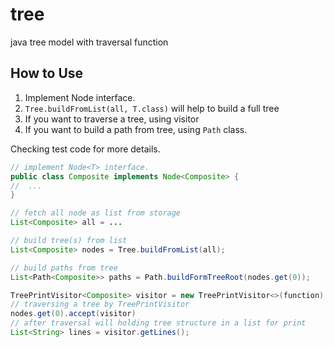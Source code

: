 # tree
java tree model with traversal function 


## How to Use

1. Implement Node<T> interface.  
2. `Tree.buildFromList(all, T.class)` will help to build a full tree
3. If you want to traverse a tree, using visitor
4. If you want to build a path from tree, using `Path` class.    

Checking test code for more details.


```java
// implement Node<T> interface.
public class Composite implements Node<Composite> {
//  ...
}

// fetch all node as list from storage
List<Composite> all = ...

// build tree(s) from list 
List<Composite> nodes = Tree.buildFromList(all);

// build paths from tree 
List<Path<Composite>> paths = Path.buildFormTreeRoot(nodes.get(0));

TreePrintVisitor<Composite> visitor = new TreePrintVisitor<>(function);
// traversing a tree by TreePrintVisitor 
nodes.get(0).accept(visitor)
// after traversal will holding tree structure in a list for print
List<String> lines = visitor.getLines();
```


